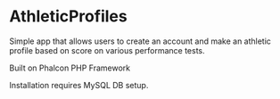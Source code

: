 # AthleticProfiles
Simple app that allows users to create an account and make an athletic profile based on score on various performance tests.

Built on Phalcon PHP Framework

Installation requires MySQL DB setup.
